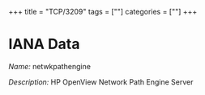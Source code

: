 +++
title = "TCP/3209"
tags = [""]
categories = [""]
+++

# IANA Data

_Name:_ netwkpathengine

_Description:_ HP OpenView Network Path Engine Server

